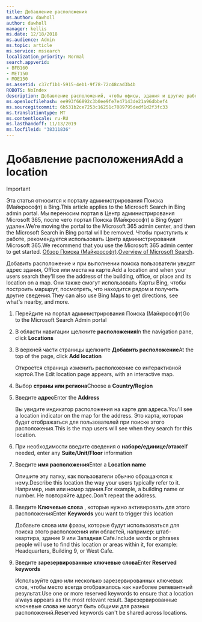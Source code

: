 ```yaml
---
title: Добавление расположения
ms.author: dawholl
author: dawholl
manager: kellis
ms.date: 12/18/2018
ms.audience: Admin
ms.topic: article
ms.service: mssearch
localization_priority: Normal
search.appverid:
- BFB160
- MET150
- MOE150
ms.assetid: c37cf1b1-5915-4eb1-9f78-72c48cad3b4b
ROBOTS: NoIndex
description: Добавление расположений, чтобы офисы, здания и другие рабочие области вашей организации отображались в результатах работы Microsoft Search.
ms.openlocfilehash: ee993f66892c3b0ee9fe7e47143de21a96dbbef4
ms.sourcegitcommit: 6b531b2ce7253c16251c7089795dedf1d2f3fc33
ms.translationtype: MT
ms.contentlocale: ru-RU
ms.lasthandoff: 11/13/2019
ms.locfileid: "38311836"
---
```

# <a name="add-a-location"></a><span data-ttu-id="f1f6d-103">Добавление расположения</span><span class="sxs-lookup"><span data-stu-id="f1f6d-103">Add a location</span></span>

> [!IMPORTANT]
> <span data-ttu-id="f1f6d-104">Эта статья относится к порталу администрирования Поиска (Майкрософт) в Bing.</span><span class="sxs-lookup"><span data-stu-id="f1f6d-104">This article applies to the Microsoft Search in Bing admin portal.</span></span> <span data-ttu-id="f1f6d-105">Мы переносим портал в Центр администрирования Microsoft 365, после чего портал Поиска (Майкрософт) в Bing будет удален.</span><span class="sxs-lookup"><span data-stu-id="f1f6d-105">We’re moving the portal to the Microsoft 365 admin center, and then the Microsoft Search in Bing portal will be removed.</span></span> <span data-ttu-id="f1f6d-106">Чтобы приступить к работе, рекомендуется использовать Центр администрирования Microsoft 365.</span><span class="sxs-lookup"><span data-stu-id="f1f6d-106">We recommend that you use the Microsoft 365 admin center to get started.</span></span> <span data-ttu-id="f1f6d-107">[Обзор Поиска (Майкрософт)](overview-microsoft-search.md).</span><span class="sxs-lookup"><span data-stu-id="f1f6d-107">[Overview of Microsoft Search](overview-microsoft-search.md).</span></span>
    
<span data-ttu-id="f1f6d-108">Добавить расположение и при выполнении поиска пользователи увидят адрес здания, Office или места на карте.</span><span class="sxs-lookup"><span data-stu-id="f1f6d-108">Add a location and when your users search they'll see the address of the building, office, or place and its location on a map.</span></span> <span data-ttu-id="f1f6d-109">Они также смогут использовать Карты Bing, чтобы построить маршрут, посмотреть, что находится рядом и получить другие сведения.</span><span class="sxs-lookup"><span data-stu-id="f1f6d-109">They can also use Bing Maps to get directions, see what's nearby, and more.</span></span>
  
1. <span data-ttu-id="f1f6d-110">Перейдите на портал администрирования Поиска (Майкрософт)</span><span class="sxs-lookup"><span data-stu-id="f1f6d-110">Go to the Microsoft Search Admin portal</span></span>
    
2. <span data-ttu-id="f1f6d-111">В области навигации щелкните **расположения**</span><span class="sxs-lookup"><span data-stu-id="f1f6d-111">In the navigation pane, click **Locations**</span></span>
    
3. <span data-ttu-id="f1f6d-112">В верхней части страницы щелкните **Добавить расположение**</span><span class="sxs-lookup"><span data-stu-id="f1f6d-112">At the top of the page, click **Add location**</span></span>
    
    <span data-ttu-id="f1f6d-113">Откроется страница изменить расположение со интерактивной картой.</span><span class="sxs-lookup"><span data-stu-id="f1f6d-113">The Edit location page appears, with an interactive map.</span></span>
    
4. <span data-ttu-id="f1f6d-114">Выбор **страны или региона**</span><span class="sxs-lookup"><span data-stu-id="f1f6d-114">Choose a **Country/Region**</span></span>
    
5. <span data-ttu-id="f1f6d-115">Введите **адрес**</span><span class="sxs-lookup"><span data-stu-id="f1f6d-115">Enter the **Address**</span></span>
    
    <span data-ttu-id="f1f6d-116">Вы увидите индикатор расположения на карте для адреса.</span><span class="sxs-lookup"><span data-stu-id="f1f6d-116">You'll see a location indicator on the map for the address.</span></span> <span data-ttu-id="f1f6d-117">Это карта, которая будет отображаться для пользователей при поиске этого расположения.</span><span class="sxs-lookup"><span data-stu-id="f1f6d-117">This is the map users will see when they search for this location.</span></span>
    
6. <span data-ttu-id="f1f6d-118">При необходимости введите сведения о **наборе/единице/этаже**</span><span class="sxs-lookup"><span data-stu-id="f1f6d-118">If needed, enter any **Suite/Unit/Floor** information</span></span> 
    
7. <span data-ttu-id="f1f6d-119">Введите **имя расположения**</span><span class="sxs-lookup"><span data-stu-id="f1f6d-119">Enter a **Location name**</span></span>
    
    <span data-ttu-id="f1f6d-120">Опишите эту папку, как пользователи обычно обращаются к нему.</span><span class="sxs-lookup"><span data-stu-id="f1f6d-120">Describe this location the way your users typically refer to it.</span></span> <span data-ttu-id="f1f6d-121">Например, имя или номер здания.</span><span class="sxs-lookup"><span data-stu-id="f1f6d-121">For example, a building name or number.</span></span> <span data-ttu-id="f1f6d-122">Не повторяйте адрес.</span><span class="sxs-lookup"><span data-stu-id="f1f6d-122">Don't repeat the address.</span></span>
    
8. <span data-ttu-id="f1f6d-123">Введите **Ключевые слова** , которые нужно активировать для этого расположения</span><span class="sxs-lookup"><span data-stu-id="f1f6d-123">Enter **Keywords** you want to trigger this location</span></span> 
    
    <span data-ttu-id="f1f6d-124">Добавьте слова или фразы, которые будут использоваться для поиска этого расположения или областей, например: штаб-квартира, здание 9 или Западная Cafe.</span><span class="sxs-lookup"><span data-stu-id="f1f6d-124">Include words or phrases people will use to find this location or areas within it, for example: Headquarters, Building 9, or West Cafe.</span></span>
    
9. <span data-ttu-id="f1f6d-125">Введите **зарезервированные ключевые слова**</span><span class="sxs-lookup"><span data-stu-id="f1f6d-125">Enter **Reserved keywords**</span></span>
    
    <span data-ttu-id="f1f6d-126">Используйте одно или несколько зарезервированных ключевых слов, чтобы место всегда отображалось как наиболее релевантный результат.</span><span class="sxs-lookup"><span data-stu-id="f1f6d-126">Use one or more reserved keywords to ensure that a location always appears as the most relevant result.</span></span> <span data-ttu-id="f1f6d-127">Зарезервированные ключевые слова не могут быть общими для разных расположений.</span><span class="sxs-lookup"><span data-stu-id="f1f6d-127">Reserved keywords can't be shared across locations.</span></span>

  

